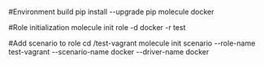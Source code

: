 #Environment build
pip install --upgrade pip molecule docker

#Role initialization
molecule init role -d docker -r test

#Add scenario to role
cd /test-vagrant
molecule init scenario --role-name test-vagrant --scenario-name docker --driver-name docker 
